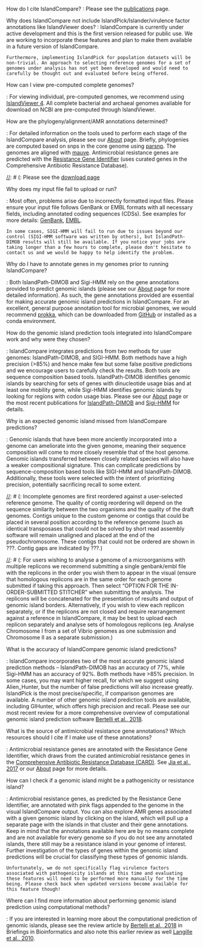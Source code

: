 How do I cite IslandCompare?
:   Please see the [publications](#/publications) page. 

Why does IslandCompare not include IslandPick/Islander/virulence factor annotations like IslandViewer does?
:   IslandCompare is currently under active development and this is the first version released for public use. We are working to incorporate these features and plan to make them available in a future version of IslandCompare.

    Furthermore, implementing IslandPick for population datasets will be non-trivial. An approach to selecting reference genomes for a set of genomes under analysis has not yet been developed and would need to carefully be thought out and evaluated before being offered.

How can I view pre-computed complete genomes?

:   For viewing individual, pre-computed genomes, we recommend using [IslandViewer 4](http://www.pathogenomics.sfu.ca/islandviewer/browse/). All complete bacterial and archaeal genomes available for download on NCBI are pre-computed through IslandViewer.

How are the phylogeny/alignment/AMR annotations determined?

:   For detailed information on the tools used to perform each stage of the IslandCompare analysis, please see our [About](#/about) page. Briefly, phylogenies are computed based on snps in the core genome using [parsnp](https://genomebiology.biomedcentral.com/articles/10.1186/s13059-014-0524-x). The genomes are aligned with [mauve](https://journals.plos.org/plosone/article?id=10.1371/journal.pone.0011147). Antimicrobial resistance genes are predicted with the [Resistance Gene Identifier](https://academic.oup.com/nar/article/45/D1/D566/2333912) (uses curated genes in the Comprehensive Antibiotic Resistance Database).

[//]: # (Can I set IslandCompare up independently so that I can customize the workflow for my analysis?)

[//]: # (:   Please see the [download page](#/download)

Why does my input file fail to upload or run?

:   Most often, problems arise due to incorrectly formatted input files. Please ensure your input file follows GenBank or EMBL formats with all necessary fields, including annotated coding sequences (CDSs). See examples for more details: [GenBank](http://www.pseudomonas.com/downloads/pseudomonas/pgd_r_18_1/Pseudomonas_aeruginosa_PAO1_107/Pseudomonas_aeruginosa_PAO1_107.gbk), [EMBL](http://www.pseudomonas.com/downloads/pseudomonas/pgd_r_18_1/Pseudomonas_aeruginosa_PAO1_107/Pseudomonas_aeruginosa_PAO1_107.embl).

    In some cases, SIGI-HMM will fail to run due to issues beyond our control (SIGI-HMM software was written by others), but IslandPath-DIMOB results will still be available. If you notice your jobs are taking longer than a few hours to complete, please don't hesitate to contact us and we would be happy to help identify the problem.

Why do I have to annotate genes in my genomes prior to running IslandCompare?

:   Both IslandPath-DIMOB and Sigi-HMM rely on the gene annotations provided to predict genomic islands (please see our [About](#/about) page for more detailed information). As such, the gene annotations provided are essential for making accurate genomic island predictions in IslandCompare. For an excellent, general purpose annotation tool for microbial genomes, we would recommend [prokka](https://academic.oup.com/bioinformatics/article/30/14/2068/2390517), which can be downloaded from [GitHub](https://github.com/tseemann/prokka) or installed as a conda environment.

How do the genomic island prediction tools integrated into IslandCompare work and why were they chosen?

:   IslandCompare integrates predictions from two methods for user genomes: IslandPath-DIMOB, and SIGI-HMM. Both methods have a high precision (>85%) and hence make few but some false positive predictions and we encourage users to carefully check the results. Both tools are sequence composition based tools. IslandPath-DIMOB identifies genomic islands by searching for sets of genes with dinucleotide usage bias and at least one mobility gene, while Sigi-HMM identifies genomic islands by looking for regions with codon usage bias. Please see our [About](#/about) page or the most recent publications for [IslandPath-DIMOB](https://academic.oup.com/bioinformatics/article/34/13/2161/4904263) and [Sigi-HMM](http://www.biomedcentral.com/1471-2105/7/142) for details.

Why is an expected genomic island missed from IslandCompare predictions?

:   Genomic islands that have been more anciently incorporated into a genome can ameliorate into the given genome, meaning their sequence composition will come to more closely resemble that of the host genome. Genomic islands transferred between closely related species will also have a weaker compositional signature. This can complicate predictions by sequence-composition based tools like SIGI-HMM and IslandPath-DIMOB. Additionally, these tools were selected with the intent of prioritizing precision, potentially sacrificing recall to some extent.

[//]: # (What are the issues with running an incomplete genome through IslandCompare?)

[//]: # (:   Incomplete genomes are first reordered against a user-selected reference genome. The quality of contig reordering will depend on the sequence similarity between the two organisms and the quality of the draft genomes. Contigs unique to the custom genome or contigs that could be placed in several position according to the reference genome (such as identical transposases that could not be solved by short read assembly software will remain unaligned and placed at the end of the pseudochromosome. These contigs that could not be ordered are shown in ???. Contig gaps are indicated by ???.)

[//]: # (    Due to the pitfalls of short read sequencing and the unknown quality of contig reordering against a reference, predictions in IslandCompare by the integrated genomic island prediction tools could falsely predict genomic islands, and could miss real genomics islands. A proper assessment of the accuracy of genomic island prediction in incomplete genomes is being performed, and until such assessment is complete, all genomic island predictions in incomplete genomes through IslandCompare should be carefully evaluated for validity.)

[//]: # (What if my microorganism has several replicons?)

[//]: # (:   For users wishing to analyse a genome of a microorganisms with multiple replicons we recommend submitting a single genbank/embl file with the replicons in the order you wish them to appear in the visual (ensure that homologous replicons are in the same order for each genome submitted if taking this approach. Then select “OPTION FOR THE IN-ORDER-SUBMITTED STITCHER” when submitting the analysis. The replicons will be concatenated for the presentation of results and output of genomic island borders. Alternatively, if you wish to view each replicon separately, or if the replicons are not closed and require rearrangement against a reference in IslandCompare, it may be best to upload each replicon separately and analyse sets of homologous replicons (eg. Analyse Chromosome I from a set of Vibrio genomes as one submission and Chromosome II as a separate submission.)

What is the accuracy of IslandCompare genomic island predictions?

:   IslandCompare incorporates two of the most accurate genomic island prediction methods – IslandPath-DIMOB has an accuracy of 77%, while Sigi-HMM has an accuracy of 92%. Both methods have >85% precision. In some cases, you may want higher recall, for which we suggest using Alien_Hunter, but the number of false predictions will also increase greatly. IslandPick is the most precise/specific, if comparison genomes are available. A number of other genomic island prediction tools are available, including GIHunter, which offers high precision and recall. Please see our most recent review for a more comprehensive overview of computational genomic island prediction software [ Bertelli et al., 2018](https://academic.oup.com/bib/advance-article/doi/10.1093/bib/bby042/5032564).

What is the source of antimicrobial resistance gene annotations? Which resources should I cite if I make use of these annotations?

:   Antimicrobial resistance genes are annotated with the Resistance Gene Identifier, which draws from the curated antimicrobial resistance genes in the [Comprehensive Antibiotic Resistance Database (CARD)](https://card.mcmaster.ca). See [Jia et al., 2017](https://academic.oup.com/nar/article/45/D1/D566/2333912) or our [About](#/about) page for more details.

How can I check if a genomic island might be a pathogenicity or resistance island?

:   Antimicrobial resistance genes, as predicted by the Resistance Gene Identifier, are annotated with pink flags appended to the genome in the visual IslandCompare output. You can also explore AMR genes associated with a given genomic island by clicking on the island, which will pull up a separate page with the islands in that cluster and their gene annotations. Keep in mind that the annotations available here are by no means complete and are not available for every genome so if you do not see any annotated islands, there still may be a resistance island in your genome of interest. Further investigation of the types of genes within the genomic island predictions will be crucial for classifying these types of genomic islands.

    Unfortunately, we do not specifically flag virulence factors associated with pathogenicity islands at this time and evaluating these features will need to be performed more manually for the time being. Please check back when updated versions become available for this feature though!

Where can I find more information about performing genomic island prediction using computational methods?

:   If you are interested in learning more about the computational prediction of genomic islands, please see the review article by [Bertelli et al., 2018](https://academic.oup.com/bib/advance-article/doi/10.1093/bib/bby042/5032564) in Briefings in Bioinformatics and also note this earlier review as well [Langille et al., 2010](http://www.nature.com/nrmicro/journal/v8/n5/full/nrmicro2350.html). 
